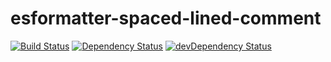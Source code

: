 # esformatter-spaced-lined-comment
[![Build Status](https://secure.travis-ci.org/briandipalma/esformatter-spaced-lined-comment.png)](http://travis-ci.org/briandipalma/esformatter-spaced-lined-comment)
[![Dependency Status](https://david-dm.org/briandipalma/esformatter-spaced-lined-comment.png?theme=shields.io)](https://david-dm.org/briandipalma/esformatter-spaced-lined-comment)
[![devDependency Status](https://david-dm.org/briandipalma/esformatter-spaced-lined-comment/dev-status.svg)](https://david-dm.org/briandipalma/esformatter-spaced-lined-comment#info=devDependencies)
